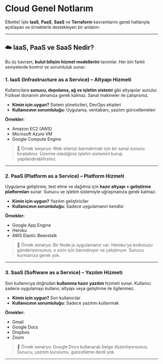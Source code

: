 # Cloud Genel Notlarım

Elbette! İşte **IaaS**, **PaaS**, **SaaS** ve **Terraform** kavramlarını genel hatlarıyla açıklayan ve örneklerle destekleyen bir anlatım:

---

## ☁️ IaaS, PaaS ve SaaS Nedir?

Bu üç kavram, **bulut bilişim hizmet modellerini** tanımlar. Her biri farklı seviyelerde kontrol ve sorumluluk sunar:

### 1. **IaaS (Infrastructure as a Service) – Altyapı Hizmeti**

Kullanıcılara **sunucu, depolama, ağ ve işletim sistemi** gibi altyapılar sunulur. Fiziksel donanım almanıza gerek kalmaz. Sanal makineler ile çalışırsınız.

- **Kimin için uygun?** Sistem yöneticileri, DevOps ekipleri
- **Kullanıcının sorumluluğu:** Uygulama, veritabanı, yazılım güncellemeleri

**Örnekler:**

- Amazon EC2 (AWS)
- Microsoft Azure VM
- Google Compute Engine

> 🎯 Örnek senaryo: Web sitenizi barındırmak için bir sanal sunucu kiraladınız. Üzerine istediğiniz işletim sistemini kurup yapılandırabilirsiniz.

---

### 2. **PaaS (Platform as a Service) – Platform Hizmeti**

Uygulama geliştirme, test etme ve dağıtma için **hazır altyapı + geliştirme platformları** sunar. Sunucu ve işletim sistemiyle uğraşmanıza gerek kalmaz.

- **Kimin için uygun?** Yazılım geliştiriciler
- **Kullanıcının sorumluluğu:** Sadece uygulamanın kendisi

**Örnekler:**

- Google App Engine
- Heroku
- AWS Elastic Beanstalk

> 🎯 Örnek senaryo: Bir Node.js uygulamanız var. Heroku’ya kodunuzu gönderiyorsunuz, o sizin için barındırıyor ve çalıştırıyor. Sunucu kurmanıza gerek yok.

---

### 3. **SaaS (Software as a Service) – Yazılım Hizmeti**

Son kullanıcıya doğrudan **kullanıma hazır yazılım** hizmeti sunar. Kullanıcı sadece uygulamayı kullanır, altyapı veya geliştirme ile ilgilenmez.

- **Kimin için uygun?** Son kullanıcılar
- **Kullanıcının sorumluluğu:** Sadece yazılımı kullanmak

**Örnekler:**

- Gmail
- Google Docs
- Dropbox
- Zoom

> 🎯 Örnek senaryo: Google Docs kullanarak belge düzenliyorsunuz. Sunucu, yazılım kurulumu, güncelleme derdi yok.

---
